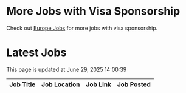 # More Jobs with Visa Sponsorship

Check out [Europe Jobs](https://github.com/sureshparimi/europejobs#latest-jobs) for more jobs with visa sponsorship.

# Latest Jobs

This page is updated at June 29, 2025 14:00:39

| Job Title | Job Location | Job Link | Job Posted |
| --- | --- | --- | --- |
